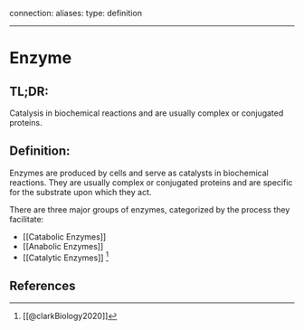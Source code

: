 
connection:
aliases: 
type: definition

---

# Enzyme

## TL;DR:
Catalysis in biochemical reactions and are usually complex or conjugated proteins.

## Definition:
Enzymes are produced by cells and serve as catalysts in biochemical reactions. They are usually complex or conjugated proteins and are specific for the substrate upon which they act.

There are three major groups of enzymes, categorized by the process they facilitate:
- [[Catabolic Enzymes]]
- [[Anabolic Enzymes]]
- [[Catalytic Enzymes]]
[^1]
## References

[^1]: [[@clarkBiology2020]]